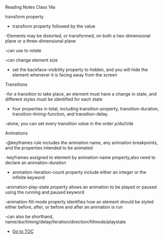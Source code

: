 Reading Notes Class 14a

transform property

- transform property followed by the value

-Elements may be distorted, or transformed, on both a two-dimensional plane or a three-dimensional plane

-can use to rotate

-can change element size

- set the backface-visibility property to hidden, and you will hide the element whenever it is facing away from the screen


Transitions

-for a transition to take place, an element must have a change in state, and different styles must be identified for each state

- four properties in total, including transition-property, transition-duration, transition-timing-function, and transition-delay. 

-alone, you can set every transition value in the order p/du/t/de


Animations

-@keyframes rule includes the animation name, any animation breakpoints, and the properties intended to be animated

-keyframes assigned to element by animation-name property,also need to declare an animation-duration

- animation-iteration-count property include either an integer or the infinite keyword

-animation-play-state property allows an animation to be played or paused using the running and paused keyword 

-animation-fill-mode property identifies how an element should be styled either before, after, or before and after an animation is run

-can also be shorthand, name/dur/timing/delay/iteration/direction/fillmode/playstate



- [Go to TOC](README.md)